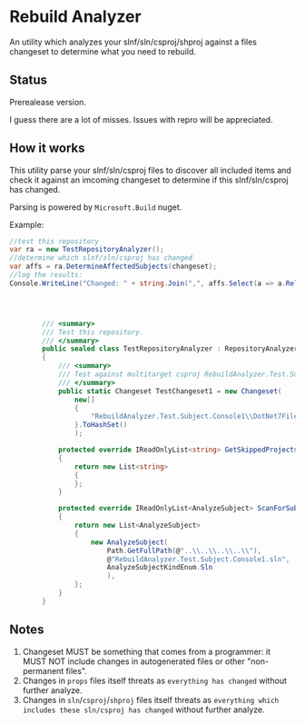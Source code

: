 # Rebuild Analyzer

An utility which analyzes your slnf/sln/csproj/shproj against a files changeset to determine what you need to rebuild.

## Status

Prerealease version.

I guess there are a lot of misses. Issues with repro will be appreciated.

## How it works

This utility parse your slnf/sln/csproj files to discover all included items and check it against an imcoming changeset to determine if this slnf/sln/csproj has changed.

Parsing is powered by `Microsoft.Build` nuget.

Example:

```C#
//test this repository
var ra = new TestRepositoryAnalyzer();
//determine which slnf/sln/csproj has changed
var affs = ra.DetermineAffectedSubjects(changeset);
//log the results:
Console.WriteLine("Changed: " + string.Join(",", affs.Select(a => a.RelativeFilePath)));




        /// <summary>
        /// Test this repository.
        /// </summary>
        public sealed class TestRepositoryAnalyzer : RepositoryAnalyzer
        {
            /// <summary>
            /// Test against multitarget csproj RebuildAnalyzer.Test.Subject.Console1
            /// </summary>
            public static Changeset TestChangeset1 = new Changeset(
                new[]
                {
                    "RebuildAnalyzer.Test.Subject.Console1\\DotNet7File.cs"
                }.ToHashSet()
                );

            protected override IReadOnlyList<string> GetSkippedProjects()
            {
                return new List<string>
                {
                };
            }

            protected override IReadOnlyList<AnalyzeSubject> ScanForSubjects()
            {
                return new List<AnalyzeSubject>
                {
                    new AnalyzeSubject(
                        Path.GetFullPath(@"..\\..\\..\\..\\"),
                        @"RebuildAnalyzer.Test.Subject.Console1.sln",
                        AnalyzeSubjectKindEnum.Sln
                        ),
                };
            }
        }

```

## Notes

1. Changeset MUST be something that comes from a programmer: it MUST NOT include changes in autogenerated files or other "non-permanent files".
2. Changes in `props` files itself threats as `everything has changed` without further analyze.
3. Changes in `sln`/`csproj`/`shproj` files itself threats as `everything which includes these sln/csproj has changed` without further analyze.

